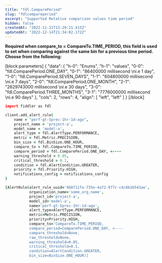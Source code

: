 ```yaml
---
title: "fdl.ComparePeriod"
slug: "fdlcompareperiod"
excerpt: "Supported Relative comparison values time period"
hidden: false
createdAt: "2022-11-21T13:29:21.415Z"
updatedAt: "2022-12-14T21:34:02.172Z"
---
```

**Required when compare_to = CompareTo.TIME_PERIOD, this field is used to set when comparing against the same bin for a previous time period. Choose from the following:**

[block:parameters]
{
  "data": {
    "h-0": "Enums",
    "h-1": "values",
    "0-0": "fdl.ComparePeriod.ONE_DAY",
    "0-1": "86400000 millisecond  \ni.e 1 day",
    "1-0": "fdl.ComparePeriod.SEVEN_DAYS",
    "1-1": "604800000 millisecond  \ni.e 7 days",
    "2-0": "fdl.ComparePeriod.ONE_MONTH",
    "2-1": "2629743000 millisecond  \ni.e 30 days",
    "3-0": "fdl.ComparePeriod.THREE_MONTHS",
    "3-1": "7776000000 millisecond  \ni.e 90 days"
  },
  "cols": 2,
  "rows": 4,
  "align": [
    "left",
    "left"
  ]
}
[/block]

```coffeescript Usage
import fiddler as fdl

client.add_alert_rule(
    name = "perf-gt-5prec-1hr-1d-ago",
    project_name = 'project-a',
    model_name = 'model-a',
    alert_type = fdl.AlertType.PERFORMANCE, 
    metric = fdl.Metric.PRECISION,
    bin_size = fdl.BinSize.ONE_HOUR, 
    compare_to = fdl.CompareTo.TIME_PERIOD,
    compare_period = fdl.ComparePeriod.ONE_DAY, <----
    warning_threshold = 0.05,
    critical_threshold = 0.1,
    condition = fdl.AlertCondition.GREATER,
    priority = fdl.Priority.HIGH,
    notifications_config = notifications_config
)
```
```coffeescript Outputs
[AlertRule(alert_rule_uuid='9b8711fa-735e-4a72-977c-c4c8b16543ae',
           organization_name='some_org_name',
           project_id='project-a',
           model_id='model-a',
           name='perf-gt-5prec-1hr-1d-ago',
           alert_type=AlertType.PERFORMANCE, 
           metric=Metric.PRECISION,
           priority=Priority.HIGH,
           compare_to='CompareTo.TIME_PERIOD,
           compare_period=ComparePeriod.ONE_DAY, <----
           compare_threshold=None,
           raw_threshold=None,
           warning_threshold=0.05,
           critical_threshold=0.1,
           condition=AlertCondition.GREATER,
           bin_size=BinSize.ONE_HOUR)]
```
